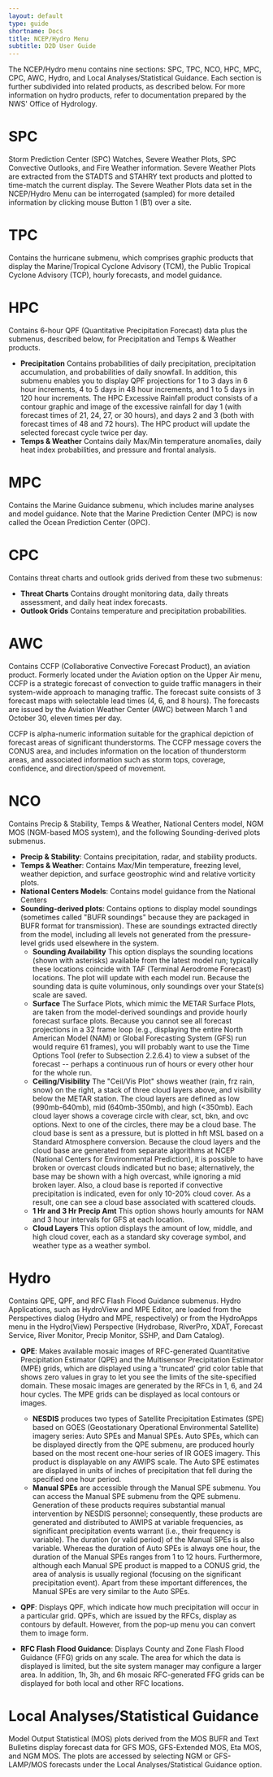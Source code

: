 ```yaml
---
layout: default
type: guide
shortname: Docs
title: NCEP/Hydro Menu
subtitle: D2D User Guide
---
```


The NCEP/Hydro menu contains nine sections: SPC, TPC, NCO, HPC, MPC, CPC, AWC, Hydro, and Local Analyses/Statistical Guidance. Each section is further subdivided into related products, as described below. For more information on hydro products, refer to documentation prepared by the NWS' Office of Hydrology.

# SPC

Storm Prediction Center (SPC) Watches, Severe Weather Plots, SPC Convective Outlooks, and Fire Weather information. Severe Weather Plots are extracted from the STADTS and STAHRY text products and plotted to time-match the current display. The Severe Weather Plots data set in the NCEP/Hydro Menu can be interrogated (sampled) for more detailed information by clicking mouse Button 1 (B1) over a site.

# TPC

Contains the hurricane submenu, which comprises graphic products that display the Marine/Tropical Cyclone Advisory (TCM), the Public Tropical Cyclone Advisory (TCP), hourly forecasts, and model guidance.


# HPC

Contains 6-hour QPF (Quantitative Precipitation Forecast) data plus the submenus, described
below, for Precipitation and Temps & Weather products.

 * **Precipitation** Contains probabilities of daily precipitation, precipitation accumulation, and probabilities of daily snowfall. In addition, this submenu enables you to display QPF projections for 1 to 3 days in 6 hour increments, 4 to 5 days in 48 hour increments, and 1 to 5 days in 120 hour increments. The HPC Excessive Rainfall product consists of a contour graphic and image of the excessive rainfall for day 1 (with forecast times of 21, 24, 27, or 30 hours), and days 2 and 3 (both with forecast times of 48 and 72 hours). The HPC product will update the selected forecast cycle twice per day.
* **Temps & Weather** Contains daily Max/Min temperature anomalies, daily heat index
probabilities, and pressure and frontal analysis.

# MPC

Contains the Marine Guidance submenu, which includes marine analyses and model guidance. Note that  the Marine Prediction Center (MPC) is now called the Ocean Prediction Center (OPC).

# CPC

Contains threat charts and outlook grids derived from these two submenus:

* **Threat Charts** Contains drought monitoring data, daily threats assessment, and daily heat index forecasts.
* **Outlook Grids** Contains temperature and precipitation probabilities.

# AWC

Contains CCFP (Collaborative Convective Forecast Product), an aviation product. Formerly located under the Aviation option on the Upper Air menu, CCFP is a strategic forecast of convection to guide traffic managers in their system-wide approach to managing traffic. The forecast suite consists of 3 forecast maps with selectable lead times (4, 6, and 8 hours). The forecasts are issued by the Aviation Weather Center (AWC) between March 1 and October 30, eleven times per day.

CCFP is alpha-numeric information suitable for the graphical depiction of forecast areas of significant thunderstorms. The CCFP message covers the CONUS area, and includes information on the location of thunderstorm areas, and associated information such as storm tops, coverage, confidence, and direction/speed of movement.


# NCO

Contains Precip & Stability, Temps & Weather, National Centers model, NGM MOS (NGM-based MOS system), and the following Sounding-derived plots submenus.

* **Precip & Stability**: Contains precipitation, radar, and stability products.
* **Temps & Weather**: Contains Max/Min temperature, freezing level, weather depiction, and surface geostrophic wind and relative vorticity plots.
* **National Centers Models**: Contains model guidance from the National Centers
* **Sounding-derived plots**: Contains options to display model soundings (sometimes called "BUFR soundings" because they are packaged in BUFR format for transmission). These are soundings extracted directly from the model, including all levels not generated from the pressure-level grids used elsewhere in the system.
	* **Sounding Availability** This option displays the sounding locations (shown with asterisks) available from the latest model run; typically these locations coincide with TAF (Terminal Aerodrome Forecast) locations. The plot will update with each model run. Because the sounding data is quite voluminous, only soundings over your State(s) scale are saved.
	* **Surface** The Surface Plots, which mimic the METAR Surface Plots, are taken from the model-derived soundings and provide hourly forecast surface plots. Because you cannot see all forecast projections in a 32 frame loop (e.g., displaying the entire North American Model (NAM) or Global Forecasting System (GFS) run would require 61 frames), you will probably want to use the Time Options Tool (refer to Subsection 2.2.6.4) to view a subset of the forecast -- perhaps a continuous run of hours or every other hour for the whole run.
	* **Ceiling/Visibility** The "Ceil/Vis Plot" shows weather (rain, frz rain, snow) on the right, a stack of three cloud layers above, and visibility below the METAR station. The cloud layers are defined as low (990mb-640mb), mid (640mb-350mb), and high (<350mb). Each cloud layer shows a coverage circle with clear, sct, bkn, and ovc options. Next to one of the circles, there may be a cloud base. The cloud base is sent as a pressure, but is plotted in hft MSL based on a Standard Atmosphere conversion. Because the cloud layers and the cloud base are generated from separate algorithms at NCEP (National Centers for Environmental Prediction), it is possible to have broken or overcast clouds indicated but no base; alternatively, the base may be shown with a high overcast, while ignoring a mid broken layer. Also, a cloud base is reported if convective precipitation is indicated, even for only 10-20% cloud cover. As a result, one can see a cloud base associated with scattered clouds.
	* **1 Hr and 3 Hr Precip Amt** This option shows hourly amounts for NAM and 3 hour intervals for GFS at each location.
	* **Cloud Layers** This option displays the amount of low, middle, and high cloud cover, each as a standard sky coverage symbol, and weather type as a weather symbol.


# Hydro

Contains QPE, QPF, and RFC Flash Flood Guidance submenus. Hydro Applications, such as HydroView and MPE Editor, are loaded from the Perspectives dialog (Hydro and MPE, respectively) or from the HydroApps menu in the Hydro(View) Perspective (Hydrobase, RiverPro, XDAT, Forecast Service, River Monitor, Precip Monitor, SSHP, and Dam Catalog).

* **QPE**: Makes available mosaic images of RFC-generated Quantitative Precipitation Estimator (QPE) and the Multisensor Precipitation Estimator (MPE) grids, which are displayed using a 'truncated' grid color table that shows zero values in gray to let you see the limits of the site-specified domain. These mosaic images are generated by the RFCs in 1, 6, and 24 hour cycles. The MPE grids can be displayed as local contours or images.

	* **NESDIS** produces two types of Satellite Precipitation Estimates (SPE) based on GOES (Geostationary Operational Environmental Satellite) imagery series: Auto SPEs and Manual SPEs. Auto SPEs, which can be displayed directly from the QPE submenu, are produced hourly based on the most recent one-hour series of IR GOES imagery. This product is displayable on any AWIPS scale. The Auto SPE estimates are displayed in units of inches of precipitation that fell during the specified one hour period.
	* **Manual SPEs** are accessible through the Manual SPE submenu. You can access the Manual SPE submenu from the QPE submenu. Generation of these products requires substantial manual intervention by NESDIS personnel; consequently, these products are generated and distributed to AWIPS at variable frequencies, as significant precipitation events warrant (i.e., their frequency is variable). The duration (or valid period) of the Manual SPEs is also variable. Whereas the duration of Auto SPEs is always one hour, the duration of the Manual SPEs ranges from 1 to 12 hours. Furthermore, although each Manual SPE product is mapped to a CONUS grid, the area of analysis is usually regional (focusing on the significant precipitation event). Apart from these important differences, the Manual SPEs are very similar to the Auto SPEs.

* **QPF**: Displays QPF, which indicate how much precipitation will occur in a particular grid. QPFs, which are issued by the RFCs, display as contours by default. However, from the pop-up menu you can convert them to image form.
* **RFC Flash Flood Guidance**: Displays County and Zone Flash Flood Guidance (FFG) grids on any scale. The area for which the data is displayed is limited, but the site system manager may configure a larger area. In addition, 1h, 3h, and 6h mosaic RFC-generated FFG grids can be displayed for both local and other RFC locations.

# Local Analyses/Statistical Guidance

Model Output Statistical (MOS) plots derived from the MOS BUFR and Text Bulletins display forecast data for GFS MOS, GFS-Extended MOS, Eta MOS, and NGM MOS. The plots are accessed by selecting NGM or GFS-LAMP/MOS forecasts under the Local Analyses/Statistical Guidance option.



